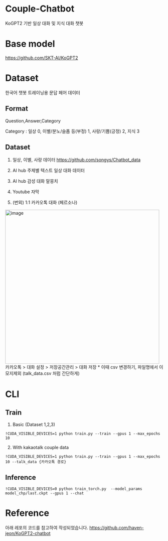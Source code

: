 # Couple-Chatbot
KoGPT2 기반 일상 대화 및 지식 대화 챗봇

# Base model
https://github.com/SKT-AI/KoGPT2

# Dataset 
한국어 챗봇 트레이닝용 문답 페어 데이터 

## Format 
Question,Answer,Category 

Category : 
일상 0, 
이별/분노/슬픔 등(부정) 1, 
사랑/기쁨(긍정) 2,
지식 3


## Dataset 
1. 일상, 이별, 사랑 데이터 
https://github.com/songys/Chatbot_data

2. AI hub 주제별 텍스트 일상 대화 데이터

3. AI hub 감성 대화 말뭉치 

4. Youtube 자막

5. (번외) 1:1 카카오톡 대화 (페르소나)
<img width="491" alt="image" src="https://user-images.githubusercontent.com/21952143/221425074-1da3bc40-f91d-4cb6-bf0f-2a5494d34274.png">
카카오톡 > 대화 설정 > 저장공간관리 > 대화 저장
* 이때 csv 변경하기, 파일명에서 이모지제외 (talk_data.csv 처럼 간단하게) 


# CLI

## Train 
1) Basic (Dataset 1,2,3)
```
!CUDA_VISIBLE_DEVICES=1 python train.py --train --gpus 1 --max_epochs 10
```


2) With kakaotalk couple data
```
!CUDA_VISIBLE_DEVICES=1 python train.py --train --gpus 1 --max_epochs 10 --talk_data {카카오톡 경로}
```

## Inference
```
!CUDA_VISIBLE_DEVICES=0 python train_torch.py  --model_params model_chp/last.ckpt --gpus 1 --chat
```

# Reference 
아래 레포의 코드를 참고하여 작성되었습니다. 
https://github.com/haven-jeon/KoGPT2-chatbot


